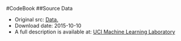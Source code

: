 #CodeBook
##Source Data
<ul>
<li>Original src: <a href="https://d396qusza40orc.cloudfront.net/getdata%2Fprojectfiles%2FUCI%20HAR%20Dataset.zip">Data.</a></li>
<li>Download date: 2015-10-10</li>

<li>A full description is available at: <a href="http://archive.ics.uci.edu/ml/datasets/Human+Activity+Recognition+Using+Smartphones">UCI Machine Learning Laboratory</a></li>

</ul>
